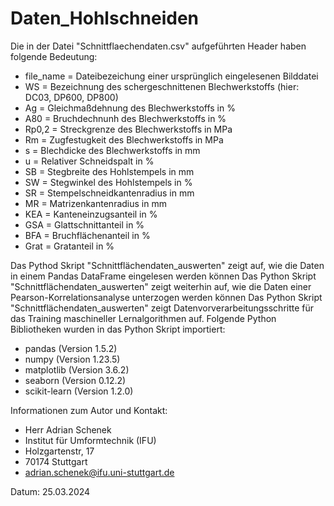 # Daten_Hohlschneiden


Die in der Datei "Schnittflaechendaten.csv" aufgeführten Header haben folgende Bedeutung:
- file_name = Dateibezeichung einer ursprünglich eingelesenen Bilddatei 
- WS = Bezeichnung des schergeschnittenen Blechwerkstoffs (hier: DC03, DP600, DP800) 
- Ag = Gleichmaßdehnung des Blechwerkstoffs in %
- A80 = Bruchdechnunh des Blechwerkstoffs in %
- Rp0,2 = Streckgrenze des Blechwerkstoffs in MPa
- Rm = Zugfestugkeit des Blechwerkstoffs in MPa
- s = Blechdicke des Blechwerkstoffs in mm 
- u = Relativer Schneidspalt in %
- SB = Stegbreite des Hohlstempels in mm 
- SW = Stegwinkel des Hohlstempels in %
- SR = Stempelschneidkantenradius in mm 
- MR = Matrizenkantenradius in mm
- KEA = Kanteneinzugsanteil in % 
- GSA = Glattschnittanteil in %
- BFA = Bruchflächenanteil in %
- Grat = Gratanteil in %

Das Pythod Skript "Schnittflächendaten_auswerten" zeigt auf, wie die Daten in einem Pandas DataFrame eingelesen werden können 
Das Python Skript "Schnittflächendaten_auswerten" zeigt weiterhin auf, wie die Daten einer Pearson-Korrelationsanalyse unterzogen werden können
Das Python Skript "Schnittflächendaten_auswerten" zeigt Datenvorverarbeitungsschritte für das Training maschineller Lernalgorithmen auf. 
Folgende Python Bibliotheken wurden in das Python Skript importiert:
- pandas (Version 1.5.2)
- numpy (Version 1.23.5)
- matplotlib (Version 3.6.2)
- seaborn (Version 0.12.2)
- scikit-learn (Version 1.2.0)
 
Informationen zum Autor und Kontakt: 
- Herr Adrian Schenek
- Institut für Umformtechnik (IFU)
- Holzgartenstr, 17
- 70174 Stuttgart 
- adrian.schenek@ifu.uni-stuttgart.de

Datum: 25.03.2024  
